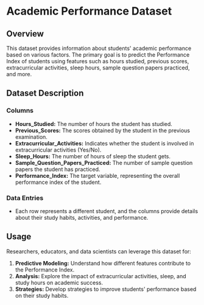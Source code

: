 # Academic Performance Dataset

## Overview

This dataset provides information about students' academic performance based on various factors. The primary goal is to predict the Performance Index of students using features such as hours studied, previous scores, extracurricular activities, sleep hours, sample question papers practiced, and more.

## Dataset Description

### Columns

- **Hours_Studied:** The number of hours the student has studied.
- **Previous_Scores:** The scores obtained by the student in the previous examination.
- **Extracurricular_Activities:** Indicates whether the student is involved in extracurricular activities (Yes/No).
- **Sleep_Hours:** The number of hours of sleep the student gets.
- **Sample_Question_Papers_Practiced:** The number of sample question papers the student has practiced.
- **Performance_Index:** The target variable, representing the overall performance index of the student.

### Data Entries

- Each row represents a different student, and the columns provide details about their study habits, activities, and performance.

## Usage

Researchers, educators, and data scientists can leverage this dataset for:

1. **Predictive Modeling:** Understand how different features contribute to the Performance Index.
2. **Analysis:** Explore the impact of extracurricular activities, sleep, and study hours on academic success.
3. **Strategies:** Develop strategies to improve students' performance based on their study habits.
